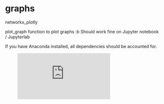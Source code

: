 # graphs
networkx_plotly

plot_graph function to plot graphs :b
Should work fine on Jupyter notebook / Jupyterlab

If you have Anaconda installed, all dependencies should be accounted for.



<!-- blank line -->
<figure class="video_container">
  <iframe src="https://www.youtube.com/embed/enMumwvLAug" frameborder="0" allowfullscreen="true"> </iframe>
</figure>
<!-- blank line -->
